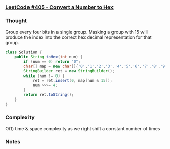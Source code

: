 ### [LeetCode #405 - Convert a Number to Hex](https://leetcode.com/problems/convert-a-number-to-hexadecimal/description/)

### Thought
Group every four bits in a single group. Masking a group with 15 will produce the index into the correct hex decimal representation for that group.
```java
class Solution {
    public String toHex(int num) {
        if (num == 0) return "0";
        char[] map = new char[]{'0','1','2','3','4','5','6','7','8','9','a','b','c','d','e','f'};
        StringBuilder ret = new StringBuilder();
        while (num != 0) {
            ret = ret.insert(0, map[num & 15]);
            num >>>= 4;
        }
        return ret.toString();
    }
}
```
### Complexity 
O(1) time  & space complexity as we right shift a constant number of times
### Notes
